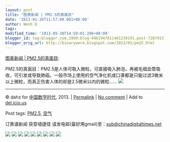 ```yaml
---
layout: post
title: "图表新闻 | PM2.5的真面目"
date: '2013-01-26T11:57:00.001+08:00'
author: Wenh Q
tags:
modified_time: '2013-09-30T14:59:01.286+08:00'
blogger_id: tag:blogger.com,1999:blog-4961947611491238191.post-7287915785135765930
blogger_orig_url: http://binaryware.blogspot.com/2013/01/pm25.html
---
```

[图表新闻 |
PM2.5的真面目](http://feedproxy.google.com/~r/chinagfwblog/~3/OnCQ4POVRDY/):

PM2.5的真面目：PM2.5是人体可吸入微粒，可直接吸入肺泡，再被毛细血管吸收，可引发或导致肺癌。一般市场上使用的空气净化机或口罩都是只能过滤3微米以上微粒，而真正伤害人体的却是2.5微米以内的微粒……
![](http://i0.itc.cn/20130114/82e_343b4207_0272_4e2a_dcac_9f406477006a_1.jpg)

* * * * *

© dahz for [中国数字时代](https://caonima.biz/chinese), 2013. |
[Permalink](https://caonima.biz/chinese/2013/01/%e5%9b%be%e8%a1%a8%e6%96%b0%e9%97%bb-pm2-5%e7%9a%84%e7%9c%9f%e9%9d%a2%e7%9b%ae/)
|
[No
comment](https://caonima.biz/chinese/2013/01/%e5%9b%be%e8%a1%a8%e6%96%b0%e9%97%bb-pm2-5%e7%9a%84%e7%9c%9f%e9%9d%a2%e7%9b%ae/#comments)
|
Add to
[del.icio.us](http://del.icio.us/post?url=https://caonima.biz/chinese/2013/01/%e5%9b%be%e8%a1%a8%e6%96%b0%e9%97%bb-pm2-5%e7%9a%84%e7%9c%9f%e9%9d%a2%e7%9b%ae/&title=%E5%9B%BE%E8%A1%A8%E6%96%B0%E9%97%BB%20%7C%20PM2.5%E7%9A%84%E7%9C%9F%E9%9D%A2%E7%9B%AE)


Post tags:
[PM2.5](https://caonima.biz/chinese/tag/pm2-5/?category=10466),
[空气](https://caonima.biz/chinese/tag/%e7%a9%ba%e6%b0%94/?category=10466)

订靠谱新闻 获穿墙捷径
请发电邮(最好用gmail)至：sub@chinadigitaltimes.net


[![](http://feeds.feedburner.com/~ff/chinagfwblog?d=yIl2AUoC8zA)](http://feeds.feedburner.com/~ff/chinagfwblog?a=OnCQ4POVRDY:FxJ8fNhZ56E:yIl2AUoC8zA)
[![](http://feeds.feedburner.com/~ff/chinagfwblog?i=OnCQ4POVRDY:FxJ8fNhZ56E:-BTjWOF_DHI)](http://feeds.feedburner.com/~ff/chinagfwblog?a=OnCQ4POVRDY:FxJ8fNhZ56E:-BTjWOF_DHI)
[![](http://feeds.feedburner.com/~ff/chinagfwblog?i=OnCQ4POVRDY:FxJ8fNhZ56E:F7zBnMyn0Lo)](http://feeds.feedburner.com/~ff/chinagfwblog?a=OnCQ4POVRDY:FxJ8fNhZ56E:F7zBnMyn0Lo)
[![](http://feeds.feedburner.com/~ff/chinagfwblog?i=OnCQ4POVRDY:FxJ8fNhZ56E:V_sGLiPBpWU)](http://feeds.feedburner.com/~ff/chinagfwblog?a=OnCQ4POVRDY:FxJ8fNhZ56E:V_sGLiPBpWU)
[![](http://feeds.feedburner.com/~ff/chinagfwblog?d=qj6IDK7rITs)](http://feeds.feedburner.com/~ff/chinagfwblog?a=OnCQ4POVRDY:FxJ8fNhZ56E:qj6IDK7rITs)
[![](http://feeds.feedburner.com/~ff/chinagfwblog?d=l6gmwiTKsz0)](http://feeds.feedburner.com/~ff/chinagfwblog?a=OnCQ4POVRDY:FxJ8fNhZ56E:l6gmwiTKsz0)
[![](http://feeds.feedburner.com/~ff/chinagfwblog?i=OnCQ4POVRDY:FxJ8fNhZ56E:gIN9vFwOqvQ)](http://feeds.feedburner.com/~ff/chinagfwblog?a=OnCQ4POVRDY:FxJ8fNhZ56E:gIN9vFwOqvQ)
[![](http://feeds.feedburner.com/~ff/chinagfwblog?d=TzevzKxY174)](http://feeds.feedburner.com/~ff/chinagfwblog?a=OnCQ4POVRDY:FxJ8fNhZ56E:TzevzKxY174)
![](http://feeds.feedburner.com/~r/chinagfwblog/~4/OnCQ4POVRDY)
